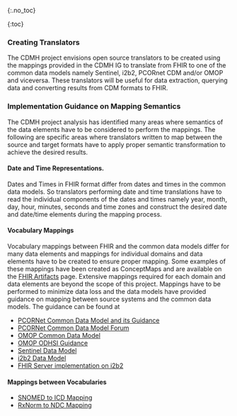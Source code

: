 {:.no_toc}

<!-- TOC  the css styling for this is \pages\assets\css\project.css under 'markdown-toc'-->

{:toc}


### Creating Translators

The CDMH project envisions open source translators to be created using the mappings provided in the CDMH IG to translate from FHIR to one of the common data models namely Sentinel, i2b2, PCORnet CDM and/or OMOP and viceversa. These translators will be useful for data extraction, querying data and converting results from CDM formats to FHIR.

### Implementation Guidance on Mapping Semantics

The CDMH project analysis has identified many areas where semantics of the data elements have to be considered to perform the mappings. The following are specific areas where translators written to map between the source and target formats have to apply proper semantic transformation to achieve the desired results. 

#### Date and Time Representations.

Dates and Times in FHIR format differ from dates and times in the common data models. So translators performing date and time translations have to read the individual components of the dates and times namely year, month, day, hour, minutes, seconds and time zones and construct the desired date and date/time elements during the mapping process.

#### Vocabulary Mappings

Vocabulary mappings between FHIR and the common data models differ for many data elements and mappings for individual domains and data elements have to be created to ensure proper mapping. Some examples of these mappings have been created as ConceptMaps and are available on the [FHIR Artifacts](artifacts.html) page. Extensive mappings required for each domain and data elements are beyond the scope of this project. Mappings have to be performed to minimize data loss and the data models have provided guidance on mapping between source systems and the common data models. The guidance can be found at 

* [PCORNet Common Data Model and its Guidance](https://pcornet.org/wp-content/uploads/2020/12/PCORnet-Common-Data-Model-v60-2020_10_221.pdf)
* [PCORNet Common Data Model Forum](https://github.com/CDMFORUM)
* [OMOP Common Data Model](https://ohdsi.github.io/CommonDataModel/)
* [OMOP ODHSI Guidance](https://ohdsi.github.io/TheBookOfOhdsi/index.html)
* [Sentinel Data Model](https://www.sentinelinitiative.org/methods-data-tools/sentinel-common-data-model/sentinel-common-data-model)
* [i2b2 Data Model](https://community.i2b2.org/wiki/display/BUN/i2b2+Common+Data+Model+Documentation)
* [FHIR Server implementation on i2b2](https://www.researchgate.net/publication/319117737_A_Fast_Healthcare_Interoperability_Resources_FHIR_layer_implemented_over_i2b2)

#### Mappings between Vocabularies

* [SNOMED to ICD Mapping](https://www.nlm.nih.gov/research/umls/mapping_projects/snomedct_to_icd10cm.html)
* [RxNorm to NDC Mapping](https://www.nlm.nih.gov/research/umls/rxnorm/docs/techdoc.html)
